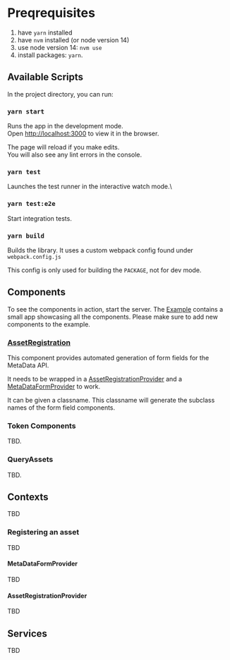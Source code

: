 # Preqrequisites

1. have `yarn` installed
2. have `nvm` installed (or node version 14)
3. use node version 14: `nvm use`
4. install packages: `yarn`.

## Available Scripts

In the project directory, you can run:

### `yarn start`

Runs the app in the development mode.\
Open [http://localhost:3000](http://localhost:3000) to view it in the browser.

The page will reload if you make edits.\
You will also see any lint errors in the console.

### `yarn test`

Launches the test runner in the interactive watch mode.\

### `yarn test:e2e`

Start integration tests.

### `yarn build`

Builds the library. It uses a custom webpack config found under `webpack.config.js`

This config is only used for building the `PACKAGE`, not for dev mode.

## Components

To see the components in action, start the server. The [Example](/src/Example.tsx) contains a small app showcasing all the components. Please make sure to add new components to the example.

### [AssetRegistration](/src/lib/components/AssetRegistration/AssetRegistration.tsx)

This component provides automated generation of form fields for the MetaData API.

It needs to be wrapped in a [AssetRegistrationProvider](/src/lib/contexts/AssetRegistrationProvider.tsx) and a [MetaDataFormProvider](/src/lib/contexts/forms/MetaDataFormProvider.tsx) to work.

It can be given a classname. This classname will generate the subclass names of the form field components.

### Token Components

TBD.

### QueryAssets

TBD.

## Contexts

TBD

### Registering an asset

TBD

#### MetaDataFormProvider

TBD

#### AssetRegistrationProvider

TBD

## Services

TBD
